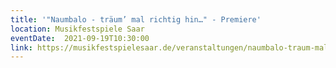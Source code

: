 ```yaml
---
title: '"Naumbalo - träum’ mal richtig hin…" - Premiere'
location: Musikfestspiele Saar
eventDate:  2021-09-19T10:30:00
link: https://musikfestspielesaar.de/veranstaltungen/naumbalo-traum-mal-richtig-hin/
---
```


